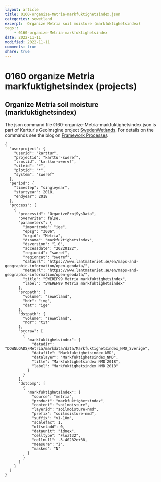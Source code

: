 ```yaml
---
layout: article
title: 0160-organize-Metria-markfuktighetsindex.json
categories: sewetland
excerpt:  Organize Metria soil moisture (markfuktighetsindex) 
tags:: 
    - 0160-organize-Metria-markfuktighetsindex
date: 2022-11-11
modified: 2022-11-11
comments: true
share: true
---
```


# 0160 organize Metria markfuktighetsindex (projects)

##  Organize Metria soil moisture (markfuktighetsindex) 

The json command file <span class='file'>0160-organize-Metria-markfuktighetsindex.json</span> is part of Karttur's GeoImagine project [<span class='project'>SwedenWetlands</span>](https://karttur.github.io/geoimagine03-proj-wetland-se/index.html). For details on the commands see the blog on [Framework Processes](https://karttur.github.io/geoimagine03-docs-procpack/).

```
{
  "userproject": {
    "userid": "karttur",
    "projectid": "karttur-sweref",
    "tractid": "karttur-sweref",
    "siteid": "*",
    "plotid": "*",
    "system": "sweref"
  },
  "period": {
    "timestep": "singleyear",
    "startyear": 2018,
    "endyear": 2018
  },
  "process": [
    {
      "processid": "OrganizeProjSysData",
      "overwrite": false,
      "parameters": {
        "importcode": "ige",
        "epsg": "3006",
        "orgid": "Metria",
        "dsname": "markfuktighetsindex",
        "dsversion": "1.0",
        "accessdate": "20220122",
        "regionid": "sweref",
        "regioncat": "sweref",
        "dataurl": "https://www.lantmateriet.se/en/maps-and-geographic-information/open-geodata/",
        "metaurl": "https://www.lantmateriet.se/en/maps-and-geographic-information/open-geodata/",
        "title": "SWEREF99 Metria markfuktighetsindex",
        "label": "SWEREF99 Metria markfuktighetsindex"
      },
      "srcpath": {
        "volume": "sewetland",
        "hdr": "img",
        "dat": "ige"
      },
      "dstpath": {
        "volume": "sewetland",
        "hdr": "tif"
      },
      "srcraw": [
        {
          "markfuktighetsindex": {
            "datadir": "DOWNLOADS/Metria/markdata/data/Markfuktighetsindex_NMD_Sverige",
            "datafile": "Markfuktighetsindex_NMD",
            "datalayer": "Markfuktighetsindex_NMD",
            "title": "Markfuktighetsindex NMD 2018",
            "label": "Markfuktighetsindex NMD 2018"
          }
        }
      ],
      "dstcomp": [
        {
          "markfuktighetsindex": {
            "source": "metria",
            "product": "markfuktighetsindex",
            "content": "soilmoisture",
            "layerid": "soilmoisture-nmd",
            "prefix": "soilmoisture-nmd",
            "suffix": "v1-10m",
            "scalefac": 1,
            "offsetadd": 0,
            "dataunit": "idnex",
            "celltype": "Float32",
            "cellnull": -3.40282e+38,
            "measure": "I",
            "masked": "N"
          }
        }
      ]
    }
  ]
}
```
